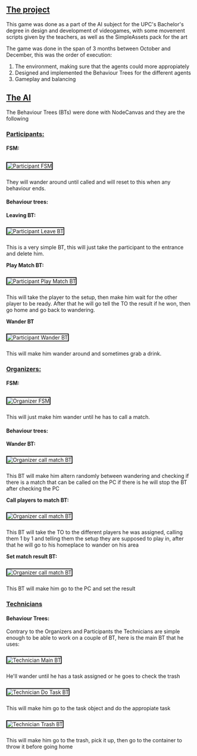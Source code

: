 <html>
<h2><u>The project</u></h2>
	<p>
	This game was done as a part of the AI subject for the UPC's Bachelor's degree in design and development of videogames, with some movement scripts given by the teachers, as well as the SimpleAssets pack for the art
	</p>
	<p>
	The game was done in the span of 3 months between October and December, this was the order of execution:
		<ol>
			<li>The environment, making sure that the agents could more appropiately</li>
			<li>Designed and implemented the Behaviour Trees for the different agents</li>
			<li>Gameplay and balancing</li>
		</ol>
	</p>
<h2><u>The AI</u></h2>
	<p>
	The Behaviour Trees (BTs) were done with NodeCanvas and they are the following
	</p>
	<h3><u>Participants:</u></h3>
		<h4>FSM:</h4>
			<img src="images/FSM-BT/ParticipantFSM.PNG" alt="Participant FSM" style="margin-bottom:10px; margin-top:10px; border-style:solid; border-width:2px">
			<p>
			They will wander around until called and will reset to this when any behaviour ends.
			</p>
		<h4>Behaviour trees:</h4>
			<p><b>Leaving BT:</b></p>
				<img src="images/FSM-BT/ParticipantLeaveBT.PNG" alt="Participant Leave BT" style="margin-bottom:10px; margin-top:10px; border-style:solid; border-width:2px">
				<p>
				This is a very simple BT, this will just take the participant to the entrance and delete him.
				</p>
			<p><b>Play Match BT:</b></p>
				<img src="images/FSM-BT/ParticipantPlayBT.PNG" alt="Participant Play Match BT" style="margin-bottom:10px; margin-top:10px; border-style:solid; border-width:2px">
				<p>
				This will take the player to the setup, then make him wait for the other player to be ready. After that he will go tell the TO the result if he won, then go home and go back to wandering.
				</p>
			<p><b>Wander BT</b></p>
				<img src="images/FSM-BT/ParticipantWanderBT.PNG" alt="Participant Wander BT" style="margin-bottom:10px; margin-top:10px; border-style:solid; border-width:2px">	
				<p>
				This will make him wander around and sometimes grab a drink.
				</p>
	<h3><u>Organizers:</u></h3>
		<h4>FSM:</h4>
			<img src="images/FSM-BT/TOFSM.PNG" alt="Organizer FSM" style="margin-bottom:10px; margin-top:10px; border-style:solid; border-width:2px">
			<p>
			This will just make him wander until he has to call a match.
			</p>
		<h4>Behaviour trees:</h4>
			<p><b>Wander BT:</b></p>
				<img src="images/FSM-BT/TOWanderBT.PNG" alt="Organizer call match BT" style="margin-bottom:10px; margin-top:10px; border-style:solid; border-width:2px">
				<p>
				This BT will make him altern randomly between wandering and checking if there is a match that can be called on the PC if there is he will stop the BT after checking the PC
				</p>
			<p><b>Call players to match BT:</b></p>
				<img src="images/FSM-BT/TOCallPlayerBT.PNG" alt="Organizer call match BT" style="margin-bottom:10px; margin-top:10px; border-style:solid; border-width:2px">
				<p>
				This BT will take the TO to the different players he was assigned, calling them 1 by 1 and telling them the setup they are supposed to play in, after that he will go to his homeplace to wander on his area
				</p>
			<p><b>Set match result BT:</b></p>
				<img src="images/FSM-BT/TOSetResultBT.PNG" alt="Organizer call match BT" style="margin-bottom:10px; margin-top:10px; border-style:solid; border-width:2px">
				<p>
				This BT will make him go to the PC and set the result
				</p>
	<h3><u>Technicians</u></h3>
		<h4>Behaviour Trees:</h4>
			<p>
			Contrary to the Organizers and Participants the Technicians are simple enough to be able to work on a couple of BT, here is the main BT that he uses:
			</p>
			<img src="images/FSM-BT/TechnicianMainBT.PNG" alt="Technician Main BT" style="margin-bottom:10px; margin-top:10px; border-style:solid; border-width:2px">
			<p>
			He'll wander until he has a task assigned or he goes to check the trash
			</p>
			<img src="images/FSM-BT/TechnicianTaskBT.PNG" alt="Technician Do Task BT" style="margin-bottom:10px; margin-top:10px; border-style:solid; border-width:2px">
			<p>
			This will make him go to the task object and do the appropiate task
			</p>
			<img src="images/FSM-BT/TechnicianTrashBT.PNG" alt="Technician Trash BT" style="margin-bottom:10px; margin-top:10px; border-style:solid; border-width:2px">
			<p>
			This will make him go to the trash, pick it up, then go to the container to throw it before going home
			</p>
</html>